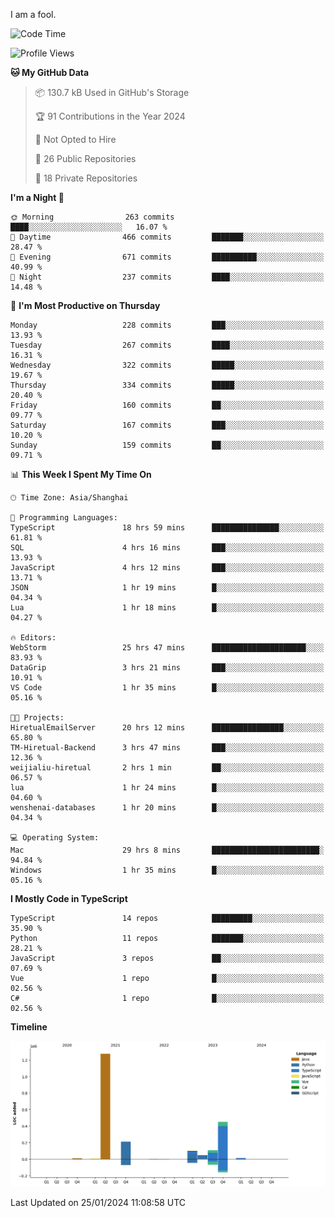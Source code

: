 I am a fool.

<!--START_SECTION:waka-->
![Code Time](http://img.shields.io/badge/Code%20Time-1%2C150%20hrs%2053%20mins-blue)

![Profile Views](http://img.shields.io/badge/Profile%20Views-0-blue)

**🐱 My GitHub Data** 

> 📦 130.7 kB Used in GitHub's Storage 
 > 
> 🏆 91 Contributions in the Year 2024
 > 
> 🚫 Not Opted to Hire
 > 
> 📜 26 Public Repositories 
 > 
> 🔑 18 Private Repositories 
 > 
**I'm a Night 🦉** 

```text
🌞 Morning                263 commits         ████░░░░░░░░░░░░░░░░░░░░░   16.07 % 
🌆 Daytime                466 commits         ███████░░░░░░░░░░░░░░░░░░   28.47 % 
🌃 Evening                671 commits         ██████████░░░░░░░░░░░░░░░   40.99 % 
🌙 Night                  237 commits         ████░░░░░░░░░░░░░░░░░░░░░   14.48 % 
```
📅 **I'm Most Productive on Thursday** 

```text
Monday                   228 commits         ███░░░░░░░░░░░░░░░░░░░░░░   13.93 % 
Tuesday                  267 commits         ████░░░░░░░░░░░░░░░░░░░░░   16.31 % 
Wednesday                322 commits         █████░░░░░░░░░░░░░░░░░░░░   19.67 % 
Thursday                 334 commits         █████░░░░░░░░░░░░░░░░░░░░   20.40 % 
Friday                   160 commits         ██░░░░░░░░░░░░░░░░░░░░░░░   09.77 % 
Saturday                 167 commits         ███░░░░░░░░░░░░░░░░░░░░░░   10.20 % 
Sunday                   159 commits         ██░░░░░░░░░░░░░░░░░░░░░░░   09.71 % 
```


📊 **This Week I Spent My Time On** 

```text
🕑︎ Time Zone: Asia/Shanghai

💬 Programming Languages: 
TypeScript               18 hrs 59 mins      ███████████████░░░░░░░░░░   61.81 % 
SQL                      4 hrs 16 mins       ███░░░░░░░░░░░░░░░░░░░░░░   13.93 % 
JavaScript               4 hrs 12 mins       ███░░░░░░░░░░░░░░░░░░░░░░   13.71 % 
JSON                     1 hr 19 mins        █░░░░░░░░░░░░░░░░░░░░░░░░   04.34 % 
Lua                      1 hr 18 mins        █░░░░░░░░░░░░░░░░░░░░░░░░   04.27 % 

🔥 Editors: 
WebStorm                 25 hrs 47 mins      █████████████████████░░░░   83.93 % 
DataGrip                 3 hrs 21 mins       ███░░░░░░░░░░░░░░░░░░░░░░   10.91 % 
VS Code                  1 hr 35 mins        █░░░░░░░░░░░░░░░░░░░░░░░░   05.16 % 

🐱‍💻 Projects: 
HiretualEmailServer      20 hrs 12 mins      ████████████████░░░░░░░░░   65.80 % 
TM-Hiretual-Backend      3 hrs 47 mins       ███░░░░░░░░░░░░░░░░░░░░░░   12.36 % 
weijialiu-hiretual       2 hrs 1 min         ██░░░░░░░░░░░░░░░░░░░░░░░   06.57 % 
lua                      1 hr 24 mins        █░░░░░░░░░░░░░░░░░░░░░░░░   04.60 % 
wenshenai-databases      1 hr 20 mins        █░░░░░░░░░░░░░░░░░░░░░░░░   04.34 % 

💻 Operating System: 
Mac                      29 hrs 8 mins       ████████████████████████░   94.84 % 
Windows                  1 hr 35 mins        █░░░░░░░░░░░░░░░░░░░░░░░░   05.16 % 
```

**I Mostly Code in TypeScript** 

```text
TypeScript               14 repos            █████████░░░░░░░░░░░░░░░░   35.90 % 
Python                   11 repos            ███████░░░░░░░░░░░░░░░░░░   28.21 % 
JavaScript               3 repos             ██░░░░░░░░░░░░░░░░░░░░░░░   07.69 % 
Vue                      1 repo              █░░░░░░░░░░░░░░░░░░░░░░░░   02.56 % 
C#                       1 repo              █░░░░░░░░░░░░░░░░░░░░░░░░   02.56 % 
```



**Timeline**

![Lines of Code chart](https://raw.githubusercontent.com/VeejaLiu/VeejaLiu/master/assets/bar_graph.png)


 Last Updated on 25/01/2024 11:08:58 UTC
<!--END_SECTION:waka-->
